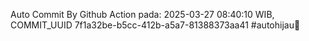Auto Commit By Github Action pada: 2025-03-27 08:40:10 WIB, COMMIT_UUID 7f1a32be-b5cc-412b-a5a7-81388373aa41 #autohijau🗿
